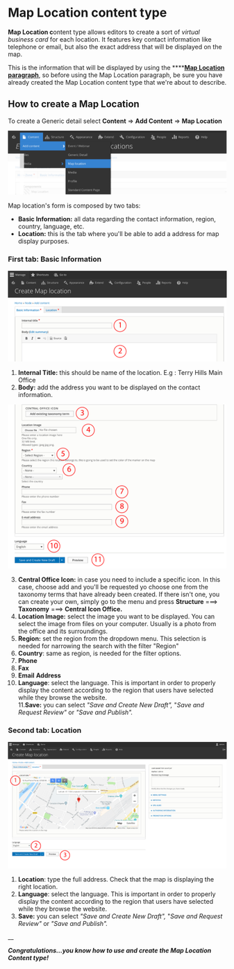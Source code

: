# Map Location content type

**Map Location c**ontent type allows editors to create a sort of _virtual business card_ for each location. It features key contact information like telephone or email, but also the exact address that will be displayed on the map. 

This is the information that will be displayed by using the ****[**Map Location paragraph**](../paragraphs/map-location.md), so before using the Map Location paragraph, be sure you have already created the Map Location content type that we're about to describe. 

## How to create a Map Location

To create a Generic detail select **Content** =&gt; **Add Content** =&gt; **Map Location**

![](../.gitbook/assets/menu_mao_content_type_mesa-de-trabajo-1.png)

Map location's form is composed by two tabs:

* **Basic Information:** all data regarding the contact information, region, country, language, etc.
* **Location:** this is the tab where you'll be able to add a address for map display purposes. 

### First tab: Basic Information

![](../.gitbook/assets/content_map_location_form_1-01.png)

   1. **Internal Title:** this should be name of the location. E.g : Terry Hills Main Office  
   2. **Body:** add the address you want to be displayed on the contact information. 

![](../.gitbook/assets/content_map_form_2-01.png)

   3. **Central Office Icon:** in case you need to include a specific icon. In this case, choose add and you'll be requested yo choose one from the taxonomy terms that have already been created. If there isn't one, you can create your own, simply go to the menu and press **Structure** ===&gt; **Taxonomy** ===&gt; **Central Icon Office.**   
   4. **Location Image:** select the image you want to be displayed. You can select the image from files on your computer. Usually is a photo from the office and its surroundings.   
   5. **Region:** set the region from the dropdown menu. This selection is needed for narrowing the search with the filter "Region"  
   6. **Country**: same as region, is needed for the filter options.  
   7. **Phone**  
   8. **Fax**  
   9. **Email** **Address**  
 10. **Language**: select the language. This is important in order to properly display the content according to the region that users have selected while they browse the website.  
  11.**Save:** you can select _"Save and Create New Draft",_ "_Save and Request Review"_ or _"Save and Publish"._  


### Second tab: Location

![](../.gitbook/assets/content_map_tab_location-01.png)

1. **Location**: type the full address. Check that the map is displaying the right location. 
2. **Language**: select the language. This is important in order to properly display the content according to the region that users have selected while they browse the website.
3. **Save:** you can select _"Save and Create New Draft",_ "_Save and Request Review"_ or _"Save and Publish"._

\_\_

_**Congratulations...you know how to use and create the Map Location Content type!**_

